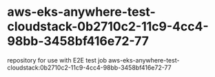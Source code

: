 # aws-eks-anywhere-test-cloudstack-0b2710c2-11c9-4cc4-98bb-3458bf416e72-77
repository for use with E2E test job aws-eks-anywhere-test-cloudstack:0b2710c2-11c9-4cc4-98bb-3458bf416e72-77
